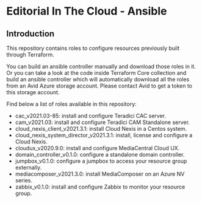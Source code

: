 # Editorial In The Cloud - Ansible

## Introduction

This repository contains roles to configure resources previously built through Terraform. 

You can build an ansible controller manually and download those roles in it. Or you can take a look at the code inside Terraform Core collection and build an ansible controller which will automatically download all the roles from an Avid Azure storage account. Please contact Avid to get a token to this storage account. 

Find below a list of roles available in this repository: 

- cac_v2021.03-85: install and configure Teradici CAC server.
- cam_v2021.03: install and configure Teradici CAM Standalone server.
- cloud_nexis_client_v2021.3.1: install Cloud Nexis in a Centos system.
- cloud_nexis_system_director_v2021.3.1: install, license and configure a Cloud Nexis.
- cloudux_v2020.9.0: install and configure MediaCentral Cloud UX.
- domain_controller_v0.1.0: configure a standalone domain controller.
- jumpbox_v0.1.0: configure a jumpbox to access your resource group externally.
- mediacomposer_v2021.3.0: install MediaComposer on an Azure NV series.
- zabbix_v0.1.0: install and configure Zabbix to monitor your resource group. 

